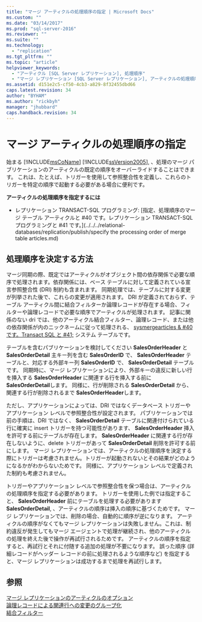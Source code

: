 ```yaml
---
title: "マージ アーティクルの処理順序の指定 | Microsoft Docs"
ms.custom: ""
ms.date: "03/14/2017"
ms.prod: "sql-server-2016"
ms.reviewer: ""
ms.suite: ""
ms.technology: 
  - "replication"
ms.tgt_pltfrm: ""
ms.topic: "article"
helpviewer_keywords: 
  - "アーティクル [SQL Server レプリケーション], 処理順序"
  - "マージ レプリケーション [SQL Server レプリケーション], アーティクルの処理順序"
ms.assetid: d151e2c5-cf50-4cb3-a829-8f32455dbd66
caps.latest.revision: 34
author: "BYHAM"
ms.author: "rickbyh"
manager: "jhubbard"
caps.handback.revision: 34
---
```

# マージ アーティクルの処理順序の指定
  始まる [!INCLUDE[msCoName](../../../includes/msconame-md.md)] [!INCLUDE[ssVersion2005](../../../includes/ssversion2005-md.md)], 、処理のマージ パブリケーションのアーティクルの既定の順序をオーバーライドすることはできます。 これは、たとえば、トリガーを使用して参照整合性を定義し、これらのトリガーを特定の順序で起動する必要がある場合に便利です。  
  
 **アーティクルの処理順序を指定するには**  
  
-   レプリケーション TRANSACT-SQL プログラミング: [指定、処理順序のマージ テーブル アーティクルと #40 です。レプリケーション TRANSACT-SQL プログラミングと #41 です。](../../../relational-databases/replication/publish/specify the processing order of merge table articles.md)  
  
## 処理順序を決定する方法  
 マージ同期の際、既定ではアーティクルがオブジェクト間の依存関係で必要な順序で処理されます。依存関係には、ベース テーブルに対して定義されている宣言参照整合性 (DRI) 制約も含まれます。 同期処理では、テーブルに対する変更が列挙された後で、これらの変更が適用されます。 DRI が定義されておらず、テーブル アーティクル間に結合フィルターか論理レコードが存在する場合、フィルターや論理レコードで必要な順序でアーティクルが処理されます。 記事に関係のない dri では、他のアーティクル結合フィルター、論理レコード、または他の依存関係が内のニックネームに従って処理される、 [sysmergearticles & #40 です。Transact SQL と #41;](../../../relational-databases/system-tables/sysmergearticles-transact-sql.md) システム テーブルです。  
  
 テーブルを含むパブリケーションを検討してください **SalesOrderHeader** と **SalesOrderDetail** 主キー列を含む **SalesOrderID** で、 **SalesOrderHeader** テーブルと、対応する外部キー列 **SalesOrderID** で、 **SalesOrderDetail** テーブルです。 同期時に、マージ レプリケーションにより、外部キーの違反に新しい行を挿入する **SalesOrderHeader** に関連する行を挿入する前に **SalesOrderDetail**します。 同様に、行が削除される **SalesOrderDetail** から、関連する行が削除されるまで **SalesOrderHeader**します。  
  
 ただし、アプリケーションによっては、DRI ではなくデータベース トリガーやアプリケーション レベルで参照整合性が設定されます。 パブリケーションでは前の手順は、DRI ではなく、 **SalesOrderDetail** テーブルに関連付けられている行に確実に insert トリガーを持つ可能性があります、 **SalesOrderHeader** 挿入を許可する前にテーブルが存在します。 **SalesOrderHeader** に関連する行が存在しないように、delete トリガーがあって **SalesOrderDetail** 削除を許可する前にします。 マージ レプリケーションでは、アーティクルの処理順序を決定する際にトリガーは考慮されません。トリガーが起動されないとその結果がどのようになるかがわからないためです。 同様に、アプリケーション レベルで定義された制約も考慮されません。  
  
 トリガーやアプリケーション レベルで参照整合性を保つ場合は、アーティクルの処理順序を指定する必要があります。 トリガーを使用した例では指定すること、 **SalesOrderHeader** 前にテーブルを処理する必要があります **SalesOrderDetail**, 、アーティクルの順序は挿入の順序に基づくためです。 マージ レプリケーションでは、削除の場合、自動的に順序が逆になります。 アーティクルの順序がなくてもマージ レプリケーションは失敗しません。これは、制約違反が発生してもマージ エージェントで処理が継続され、他のアーティクルの処理を終えた後で操作が再試行されるためです。 アーティクルの順序を指定すると、再試行とそれに付随する追加の処理が不要になります。 誤った順序 (詳細レコードがヘッダー レコードの前に処理されるような順序など) を指定すると、マージ レプリケーションは成功するまで処理を再試行します。  
  
## 参照  
 [マージ レプリケーションのアーティクルのオプション](../../../relational-databases/replication/merge/article-options-for-merge-replication.md)   
 [論理レコードによる関連行への変更のグループ化](../../../relational-databases/replication/merge/group-changes-to-related-rows-with-logical-records.md)   
 [結合フィルター](../../../relational-databases/replication/merge/join-filters.md)  
  
  